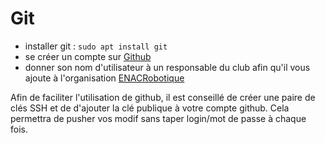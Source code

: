 # Git

- installer git : `sudo apt install git`
- se créer un compte sur [Github](https://github.com)
- donner son nom d'utilisateur à un responsable du club afin qu'il vous ajoute à l'organisation [ENACRobotique](https://github.com/ENACRobotique)

Afin de faciliter l'utilisation de github, il est conseillé de créer une paire de clés SSH et de d'ajouter la clé publique à votre compte github. Cela permettra de pusher vos modif sans taper login/mot de passe à chaque fois.

